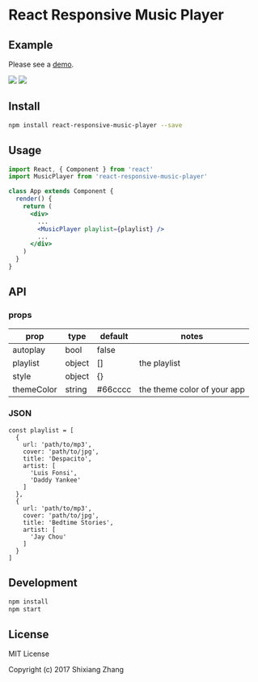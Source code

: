# React Responsive Music Player

## Example

Please see a [demo](http://alickzhang.github.io/react-responsive-music-player/).

![](http://res.cloudinary.com/alick/image/upload/v1502761479/screenshot_mem5hg.png)
![](http://res.cloudinary.com/alick/image/upload/v1502763028/screenshot_uhqb7f.png)

## Install

``` bash
npm install react-responsive-music-player --save
```

## Usage

``` jsx
import React, { Component } from 'react'
import MusicPlayer from 'react-responsive-music-player'

class App extends Component {
  render() {
    return (
      <div>
        ...
        <MusicPlayer playlist={playlist} />
        ...
      </div>
    )
  }
}
```

## API

### props

prop       | type   | default | notes
-----------|--------|---------|--------
autoplay   | bool   | false   |
playlist   | object | []      | the playlist
style      | object | {}      |
themeColor | string | #66cccc | the theme color of your app

### JSON

```
const playlist = [
  {
    url: 'path/to/mp3',
    cover: 'path/to/jpg',
    title: 'Despacito',
    artist: [
      'Luis Fonsi',
      'Daddy Yankee'
    ]
  },
  {
    url: 'path/to/mp3',
    cover: 'path/to/jpg',
    title: 'Bedtime Stories',
    artist: [
      'Jay Chou'
    ]
  }
]
```

## Development

``` bash
npm install
npm start
```

## License

MIT License

Copyright (c) 2017 Shixiang Zhang
